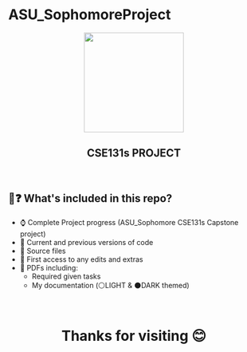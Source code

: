 # ASU_SophomoreProject
<div id="header" align="center">
  <img src="https://eng.asu.edu.eg/img/logo.png" width="200"/>
</div>

<h2 align="center">CSE131s PROJECT</h2><br>

## 🤔❓ What's included in this repo?

- ⌚ Complete Project progress (ASU_Sophomore CSE131s Capstone project)
- 📅 Current and previous versions of code
- 📂 Source files
- 📝 First access to any edits and extras
- 📃 PDFs including:
     - Required given tasks
     - My documentation (⚪LIGHT & ⚫DARK themed)
  
<br>
<h1 align="center">Thanks for visiting 😊</h1>




